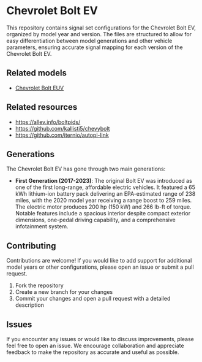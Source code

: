 # Chevrolet Bolt EV

This repository contains signal set configurations for the Chevrolet Bolt EV, organized by model year and version. The files are structured to allow for easy differentiation between model generations and other vehicle parameters, ensuring accurate signal mapping for each version of the Chevrolet Bolt EV.

## Related models

- [Chevrolet Bolt EUV](https://github.com/OBDb/Chevrolet-Bolt-EUV)

## Related resources

- https://allev.info/boltpids/
- https://github.com/kallisti5/chevybolt
- https://github.com/iternio/autopi-link

## Generations

The Chevrolet Bolt EV has gone through two main generations:

- **First Generation (2017-2023)**: The original Bolt EV was introduced as one of the first long-range, affordable electric vehicles. It featured a 65 kWh lithium-ion battery pack delivering an EPA-estimated range of 238 miles, with the 2020 model year receiving a range boost to 259 miles. The electric motor produces 200 hp (150 kW) and 266 lb-ft of torque. Notable features include a spacious interior despite compact exterior dimensions, one-pedal driving capability, and a comprehensive infotainment system.

## Contributing

Contributions are welcome! If you would like to add support for additional model years or other configurations, please open an issue or submit a pull request.

1. Fork the repository
2. Create a new branch for your changes
3. Commit your changes and open a pull request with a detailed description

## Issues

If you encounter any issues or would like to discuss improvements, please feel free to open an issue. We encourage collaboration and appreciate feedback to make the repository as accurate and useful as possible.
